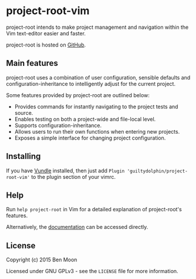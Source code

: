 project-root-vim
================

project-root intends to make project management and navigation within
the Vim text-editor easier and faster.

project-root is hosted on [GitHub](https://www.github.com/guiltydolphin/project-root-vim).

Main features
-------------

project-root uses a combination of user configuration, sensible
defaults and configuration-inheritance to intelligently adjust for the
current project.

Some features provided by project-root are outlined below:

 * Provides commands for instantly navigating to the project tests and
source.
 * Enables testing on both a project-wide and file-local level.
 * Supports configuration-inheritance.
 * Allows users to run their own functions when entering new projects.
 * Exposes a simple interface for changing project configuration.

Installing
----------

If you have [Vundle](https://www.github.com/VundleVim/Vundle.vim)
installed, then just add `Plugin 'guiltydolphin/project-root-vim'` to
the plugin section of your vimrc.

Help
----

Run `help project-root` in Vim for a detailed explanation of
project-root's features.

Alternatively, the [documentation](https://www.github.com/GuiltyDolphin/project-root-vim/blob/master/doc/project-root.txt)
can be accessed directly.

License
-------

Copyright (c) 2015 Ben Moon

Licensed under GNU GPLv3 - see the `LICENSE` file for more
information.
